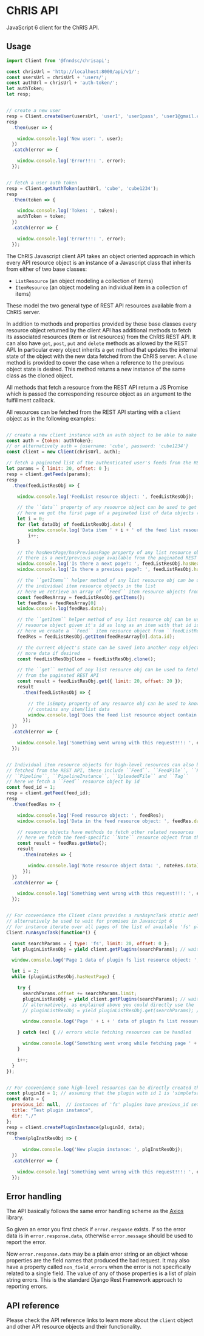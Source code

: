 # ChRIS API
JavaScript 6 client for the ChRIS API.


## Usage

``` javascript
import Client from '@fnndsc/chrisapi';

const chrisUrl = 'http://localhost:8000/api/v1/';
const usersUrl = chrisUrl + 'users/';
const authUrl = chrisUrl + 'auth-token/';
let authToken;
let resp;


// create a new user
resp = Client.createUser(usersUrl, 'user1', 'user1pass', 'user1@gmail.com');
resp
  .then(user => {

    window.console.log('New user: ', user);
  })
  .catch(error => {

    window.console.log('Error!!!: ', error);
  });


// fetch a user auth token
resp = Client.getAuthToken(authUrl, 'cube', 'cube1234');
resp
  .then(token => {

    window.console.log('Token: ', token);
    authToken = token;
  })
  .catch(error => {

    window.console.log('Error!!!: ', error);
  });

```

The ChRIS Javascript client API takes an object oriented approach in which every API resource object is an instance
of a Javascript class that inherits from either of two base classes:

* ``ListResource`` (an object modeling a collection of items)
* ``ItemResource`` (an object modeling an individual item in a collection of items)

These model the two general type of REST API resources available from a ChRIS server.

In addition to methods and properties provided by these base classes every resource object returned by
the client API has additional methods to fetch its associated resources (item or list resources)
from the ChRIS REST API. It can also have ``get``, ``post``, ``put`` and ``delete`` methods as allowed by
the REST API. In particular every object inherits a ``get`` method that updates the internal state of the object
with the new data fetched from the ChRIS server. A `clone` method is provided to cover the case when a reference
to the previous object state is desired. This method returns a new instance of the same class as the cloned object.

All methods that fetch a resource from the REST API return a JS Promise which is passed the corresponding resource
object as an argument to the fulfillment callback.

All resources can be fetched from the REST API starting with a ``client`` object as in the following examples:

``` javascript

// create a new client instance with an auth object to be able to make authenticated requests
const auth = {token: authToken};
// or alternatively auth = {username: 'cube', password: 'cube1234'}
const client = new Client(chrisUrl, auth);

// fetch a paginated list of the authenticated user's feeds from the REST API into a ``FeedList`` resource object
let params = { limit: 20, offset: 0 };
resp = client.getFeeds(params);
resp
  .then(feedListResObj => {

    window.console.log('FeedList resource object: ', feedListResObj);

    // the ``data`` property of any resource object can be used to get its data
    // here we got the first page of a paginated list of data objects (feed REST API descriptors)
    let i = 0;
    for (let dataObj of feedListResObj.data) {
        window.console.log('Data item ' + i + ' of the feed list resource object: ', dataObj);
        i++;
    }

    // the hasNextPage/hasPreviousPage property of any list resource object tells whether
    // there is a next/previous page available from the paginated REST API
    window.console.log('Is there a next page?: ', feedListResObj.hasNextPage);
    window.console.log('Is there a previous page?: ', feedListResObj.hasPreviousPage);

    // the ``getItems`` helper method of any list resource obj can be used to create an array of
    // the individual item resource objects in the list
    // here we retrieve an array of ``Feed`` item resource objects from ``feedListResObj``
    const feedResArray = feedListResObj.getItems();
    let feedRes = feedResArray[0]
    window.console.log(feedRes.data);

    // the ``getItem`` helper method of any list resource obj can be used to create a single item
    // resource object given it's id as long as an item with that id is in the list
    // here we create a ``Feed`` item resource object from ``feedListResObj``
    feedRes = feedListResObj.getItem(feedResArray[0].data.id);

    // the current object's state can be saved into another copy object before fetching
    // more data if desired
    const feedListResObjClone = feedListResObj.clone();

    // the ``get`` method of any list resource obj can be used to fetch any arbitrary page
    // from the paginated REST API
    const result = feedListResObj.get({ limit: 20, offset: 20 });
    result
      .then(feedListResObj => {

        // the isEmpty property of any resource obj can be used to know if the object
        // contains any item/list data
        window.console.log('Does the feed list resource object contain any data?: ', !feedListResObj.isEmpty);
      });
  })
  .catch(error => {

    window.console.log('Something went wrong with this request!!!: ', error);
  });


// Individual item resource objects for high-level resources can also be directly  
// fetched from the REST API, these include ``Feed``. ``FeedFile``, ``Plugin``, ``PluginInstance``,
// ``Pipeline``, ``PipelineInstance``, ``UploadedFile`` and ``Tag``
// here we fetch a ``Feed`` resource object by id
const feed_id = 1;
resp = client.getFeed(feed_id);
resp
  .then(feedRes => {

    window.console.log('Feed resource object: ', feedRes);
    window.console.log('Data in the feed resource object: ', feedRes.data);

    // resource objects have methods to fetch other related resources
    // here we fetch the feed-specific ``Note`` resource object from the REST API
    const result = feedRes.getNote();
    result
      .then(noteRes => {

        window.console.log('Note resource object data: ', noteRes.data);
      });    
  })
  .catch(error => {

    window.console.log('Something went wrong with this request!!!: ', error);
  });


// For convenience the Client class provides a runAsyncTask static method that could
// alternatively be used to wait for promises in Javascript 6
// for instance iterate over all pages of the list of available 'fs' plugins
Client.runAsyncTask(function*() {

  const searchParams = { type: 'fs', limit: 20, offset: 0 };
  let pluginListResObj = yield client.getPlugins(searchParams); // wait for response here

  window.console.log('Page 1 data of plugin fs list resource object: ', pluginListResObj.data);

  let i = 2;
  while (pluginListResObj.hasNextPage) {

    try {
      searchParams.offset += searchParams.limit;
      pluginListResObj = yield client.getPlugins(searchParams); // wait for response here
      // alternatively, as explained above you could directly use the ``get`` method available in any resource object
      // pluginListResObj = yield pluginListResObj.get(searchParams); // wait for response here

      window.console.log('Page ' + i + ' data of plugin fs list resource object: ', pluginListResObj.data);

    } catch (ex) { // errors while fetching resources can be handled

      window.console.log('Something went wrong while fetching page ' + i '!!!: ', ex);
    }

    i++;
  }
});


// For convenience some high-level resources can be directly created through the client object
const pluginId = 1; // assuming that the plugin with id 1 is 'simplefsapp'
const data = {
  previous_id: null,  // instances of 'fs' plugins have previous_id set to null
  title: "Test plugin instance",
  dir: "./"  
};
resp = client.createPluginInstance(pluginId, data);
resp
  .then(plgInstResObj => {

      window.console.log('New plugin instance: ', plgInstResObj);
  })
  .catch(error => {

    window.console.log('Something went wrong with this request!!!: ', error);
  });

```


## Error handling

The API basically follows the same error handling scheme as the [Axios](https://https://github.com/axios/axios)
library.

So given an error you first check if ``error.response`` exists. If so the error data is in ``error.response.data``,
otherwise `error.message` should be used to report the error.

Now ``error.response.data`` may be a plain error string or an object whose properties are the field names that produced
the bad request. It may also have a property called ``non_field_errors`` when the error is not specifically related
to a single field. The value of any of those properties is a list of plain string errors. This is the standard Django
Rest Framework approach to reporting errors.


## API reference

Please check the API reference links to learn more about the `client` object and other API resource objects and their functionality.
